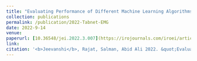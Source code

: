 ```yaml
---
title: "Evaluating Performance of Different Machine Learning Algorithms for the Acute EMG Hand Gesture Datasets"
collection: publications
permalink: /publication/2022-Tabnet-EMG
date: 2022-9-14
venue: 
paperurl: [10.36548/jei.2022.3.007](https://irojournals.com/iroei/article/pdf/4/3/7)
link: 
citation: '<b>Jeevanshi</b>, Rajat, Salman, Abid Ali 2022. &quot;Evaluating Performance of Different Machine Learning Algorithms for the Acute EMG Hand Gesture Datasets.&quot; <i>Journal of Electronics and Informatics</i>'
---
```

